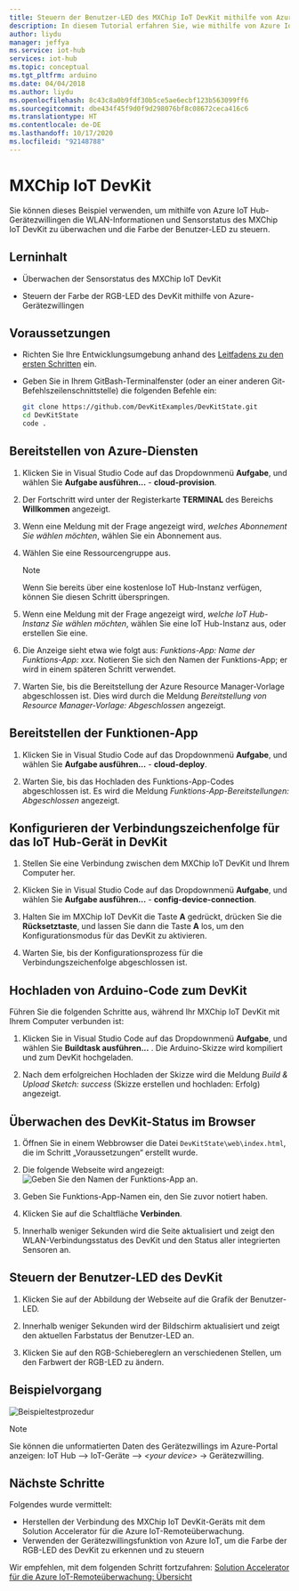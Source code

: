 ```yaml
---
title: Steuern der Benutzer-LED des MXChip IoT DevKit mithilfe von Azure-Gerätezwillingen | Microsoft-Dokumentation
description: In diesem Tutorial erfahren Sie, wie mithilfe von Azure IoT Hub-Gerätezwillingen DevKit-Status überwacht und die Benutzer-LED gesteuert werden.
author: liydu
manager: jeffya
ms.service: iot-hub
services: iot-hub
ms.topic: conceptual
ms.tgt_pltfrm: arduino
ms.date: 04/04/2018
ms.author: liydu
ms.openlocfilehash: 8c43c8a0b9fdf30b5ce5ae6ecbf123b563099ff6
ms.sourcegitcommit: dbe434f45f9d0f9d298076bf8c08672ceca416c6
ms.translationtype: HT
ms.contentlocale: de-DE
ms.lasthandoff: 10/17/2020
ms.locfileid: "92148788"
---
```

# <a name="mxchip-iot-devkit"></a>MXChip IoT DevKit

Sie können dieses Beispiel verwenden, um mithilfe von Azure IoT Hub-Gerätezwillingen die WLAN-Informationen und Sensorstatus des MXChip IoT DevKit zu überwachen und die Farbe der Benutzer-LED zu steuern.

## <a name="what-you-learn"></a>Lerninhalt

- Überwachen der Sensorstatus des MXChip IoT DevKit

- Steuern der Farbe der RGB-LED des DevKit mithilfe von Azure-Gerätezwillingen

## <a name="what-you-need"></a>Voraussetzungen

- Richten Sie Ihre Entwicklungsumgebung anhand des [Leitfadens zu den ersten Schritten](./iot-hub-arduino-iot-devkit-az3166-get-started.md) ein.

- Geben Sie in Ihrem GitBash-Terminalfenster (oder an einer anderen Git-Befehlszeilenschnittstelle) die folgenden Befehle ein:

   ```bash
   git clone https://github.com/DevKitExamples/DevKitState.git
   cd DevKitState
   code .
   ```

## <a name="provision-azure-services"></a>Bereitstellen von Azure-Diensten

1. Klicken Sie in Visual Studio Code auf das Dropdownmenü **Aufgabe**, und wählen Sie **Aufgabe ausführen...**  - **cloud-provision**.

2. Der Fortschritt wird unter der Registerkarte **TERMINAL** des Bereichs **Willkommen** angezeigt.

3. Wenn eine Meldung mit der Frage angezeigt wird, *welches Abonnement Sie wählen möchten*, wählen Sie ein Abonnement aus.

4. Wählen Sie eine Ressourcengruppe aus. 
 
   > [!NOTE]
   > Wenn Sie bereits über eine kostenlose IoT Hub-Instanz verfügen, können Sie diesen Schritt überspringen.

5. Wenn eine Meldung mit der Frage angezeigt wird, *welche IoT Hub-Instanz Sie wählen möchten*, wählen Sie eine IoT Hub-Instanz aus, oder erstellen Sie eine.

6. Die Anzeige sieht etwa wie folgt aus: *Funktions-App: Name der Funktions-App: xxx*. Notieren Sie sich den Namen der Funktions-App; er wird in einem späteren Schritt verwendet.

7. Warten Sie, bis die Bereitstellung der Azure Resource Manager-Vorlage abgeschlossen ist. Dies wird durch die Meldung *Bereitstellung von Resource Manager-Vorlage: Abgeschlossen* angezeigt.

## <a name="deploy-function-app"></a>Bereitstellen der Funktionen-App

1. Klicken Sie in Visual Studio Code auf das Dropdownmenü **Aufgabe**, und wählen Sie **Aufgabe ausführen...**  - **cloud-deploy**.

2. Warten Sie, bis das Hochladen des Funktions-App-Codes abgeschlossen ist. Es wird die Meldung *Funktions-App-Bereitstellungen: Abgeschlossen* angezeigt.

## <a name="configure-iot-hub-device-connection-string-in-devkit"></a>Konfigurieren der Verbindungszeichenfolge für das IoT Hub-Gerät in DevKit

1. Stellen Sie eine Verbindung zwischen dem MXChip IoT DevKit und Ihrem Computer her.

2. Klicken Sie in Visual Studio Code auf das Dropdownmenü **Aufgabe**, und wählen Sie **Aufgabe ausführen...**  - **config-device-connection**.

3. Halten Sie im MXChip IoT DevKit die Taste **A** gedrückt, drücken Sie die **Rücksetztaste**, und lassen Sie dann die Taste **A** los, um den Konfigurationsmodus für das DevKit zu aktivieren.

4. Warten Sie, bis der Konfigurationsprozess für die Verbindungszeichenfolge abgeschlossen ist.

## <a name="upload-arduino-code-to-devkit"></a>Hochladen von Arduino-Code zum DevKit

Führen Sie die folgenden Schritte aus, während Ihr MXChip IoT DevKit mit Ihrem Computer verbunden ist:

1. Klicken Sie in Visual Studio Code auf das Dropdownmenü **Aufgabe**, und wählen Sie **Buildtask ausführen...** . Die Arduino-Skizze wird kompiliert und zum DevKit hochgeladen.

2. Nach dem erfolgreichen Hochladen der Skizze wird die Meldung *Build & Upload Sketch: success* (Skizze erstellen und hochladen: Erfolg) angezeigt.

## <a name="monitor-devkit-state-in-browser"></a>Überwachen des DevKit-Status im Browser

1. Öffnen Sie in einem Webbrowser die Datei `DevKitState\web\index.html`, die im Schritt „Voraussetzungen“ erstellt wurde.

2. Die folgende Webseite wird angezeigt:![Geben Sie den Namen der Funktions-App an.](media/iot-hub-arduino-iot-devkit-az3166-devkit-state/devkit-state-function-app-name.png)

3. Geben Sie Funktions-App-Namen ein, den Sie zuvor notiert haben.

4. Klicken Sie auf die Schaltfläche **Verbinden**.

5. Innerhalb weniger Sekunden wird die Seite aktualisiert und zeigt den WLAN-Verbindungsstatus des DevKit und den Status aller integrierten Sensoren an.

## <a name="control-the-devkits-user-led"></a>Steuern der Benutzer-LED des DevKit

1. Klicken Sie auf der Abbildung der Webseite auf die Grafik der Benutzer-LED.

2. Innerhalb weniger Sekunden wird der Bildschirm aktualisiert und zeigt den aktuellen Farbstatus der Benutzer-LED an.

3. Klicken Sie auf den RGB-Schiebereglern an verschiedenen Stellen, um den Farbwert der RGB-LED zu ändern.

## <a name="example-operation"></a>Beispielvorgang

![Beispieltestprozedur](media/iot-hub-arduino-iot-devkit-az3166-devkit-state/devkit-state.gif)

> [!NOTE]
> Sie können die unformatierten Daten des Gerätezwillings im Azure-Portal anzeigen: IoT Hub –\> IoT-Geräte –\> *\<your device\>*  -\> Gerätezwilling.

## <a name="next-steps"></a>Nächste Schritte

Folgendes wurde vermittelt:
- Herstellen der Verbindung des MXChip IoT DevKit-Geräts mit dem Solution Accelerator für die Azure IoT-Remoteüberwachung.
- Verwenden der Gerätezwillingsfunktion von Azure IoT, um die Farbe der RGB-LED des DevKit zu erkennen und zu steuern

Wir empfehlen, mit dem folgenden Schritt fortzufahren: [Solution Accelerator für die Azure IoT-Remoteüberwachung: Übersicht](/azure/iot-suite/)